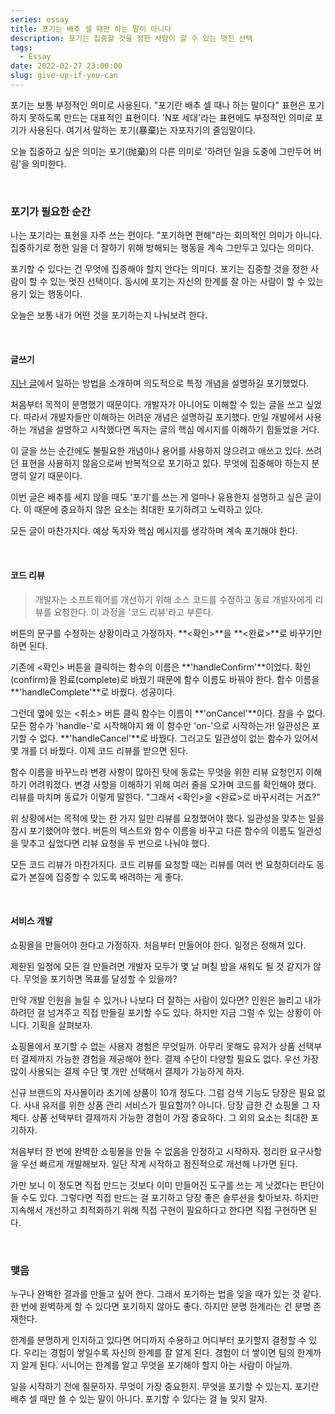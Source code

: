 ```yaml
---
series: essay
title: 포기는 배추 셀 때만 하는 말이 아니다
description: 포기는 집중할 것을 정한 사람이 할 수 있는 멋진 선택
tags:
  - Essay
date: 2022-02-27 23:00:00
slug: give-up-if-you-can
---
```


포기는 보통 부정적인 의미로 사용된다. "포기란 배추 셀 때나 하는 말이다" 표현은 포기하지 못하도록 만드는 대표적인 표현이다. 'N포 세대'라는 표현에도 부정적인 의미로 포기가 사용된다. 여기서 말하는 포기(暴棄)는 자포자기의 줄임말이다.

오늘 집중하고 싶은 의미는 포기(抛棄)의 다른 의미로 '하려던 일을 도중에 그만두어 버림'을 의미한다.

<br/>

### 포기가 필요한 순간

나는 포기라는 표현을 자주 쓰는 편이다. "포기하면 편해"라는 회의적인 의미가 아니다. 집중하기로 정한 일을 더 잘하기 위해 방해되는 행동을 계속 그만두고 있다는 의미다.

포기할 수 있다는 건 무엇에 집중해야 할지 안다는 의미다. 포기는 집중할 것을 정한 사람이 할 수 있는 멋진 선택이다. 동시에 포기는 자신의 한계를 잘 아는 사람이 할 수 있는 용기 있는 행동이다.

오늘은 보통 내가 어떤 것을 포기하는지 나눠보려 한다.

<br/>

#### 글쓰기

[지난 글](/three-queues-management)에서 일하는 방법을 소개하며 의도적으로 특정 개념을 설명하길 포기했었다.

처음부터 목적이 분명했기 때문이다. 개발자가 아니어도 이해할 수 있는 글을 쓰고 싶었다. 따라서 개발자들만 이해하는 어려운 개념은 설명하길 포기했다. 만일 개발에서 사용하는 개념을 설명하고 시작했다면 독자는 글의 핵심 메시지를 이해하기 힘들었을 거다.

이 글을 쓰는 순간에도 불필요한 개념이나 용어를 사용하지 않으려고 애쓰고 있다. 쓰려던 표현을 사용하지 않음으로써 반복적으로 포기하고 있다. 무엇에 집중해야 하는지 분명히 알기 때문이다.

이번 글은 배추를 세지 않을 때도 '포기'를 쓰는 게 얼마나 유용한지 설명하고 싶은 글이다. 이 때문에 중요하지 않은 요소는 최대한 포기하려고 노력하고 있다.

모든 글이 마찬가지다. 예상 독자와 핵심 메시지를 생각하며 계속 포기해야 한다.

<br/>

#### 코드 리뷰

> 개발자는 소프트웨어를 개선하기 위해 소스 코드를 수정하고 동료 개발자에게 리뷰를 요청한다. 이 과정을 '코드 리뷰'라고 부른다.

버튼의 문구를 수정하는 상황이라고 가정하자. **<확인>**을 **<완료>**로 바꾸기만 하면 된다.

기존에 <확인> 버튼을 클릭하는 함수의 이름은 **'handleConfirm'**이었다. 확인(confirm)을 완료(complete)로 바꿨기 때문에 함수 이름도 바꿔야 한다. 함수 이름을 **'handleComplete'**로 바꿨다. 성공이다.

그런데 옆에 있는 <취소> 버튼 클릭 함수는 이름이 **'onCancel'**이다. 참을 수 없다. 모든 함수가 'handle-'로 시작해야지 왜 이 함수만 'on-'으로 시작하는가! 일관성은 포기할 수 없다. **'handleCancel'**로 바꿨다. 그러고도 일관성이 없는 함수가 있어서 몇 개를 더 바꿨다. 이제 코드 리뷰를 받으면 된다.

함수 이름을 바꾸느라 변경 사항이 많아진 탓에 동료는 무엇을 위한 리뷰 요청인지 이해하기 어려워졌다. 변경 사항을 이해하기 위해 여러 줄을 오가며 코드를 확인해야 했다. 리뷰를 마치며 동료가 이렇게 말한다. "그래서 <확인>을 <완료>로 바꾸시려는 거죠?"

위 상황에서는 목적에 맞는 한 가지 일만 리뷰를 요청했어야 했다. 일관성을 맞추는 일을 잠시 포기했어야 했다. 버튼의 텍스트와 함수 이름을 바꾸고 다른 함수의 이름도 일관성을 맞추고 싶었다면 리뷰 요청을 두 번으로 나눠야 했다.

모든 코드 리뷰가 마찬가지다. 코드 리뷰를 요청할 때는 리뷰를 여러 번 요청하더라도 동료가 본질에 집중할 수 있도록 배려하는 게 좋다.

<br/>

#### 서비스 개발

쇼핑몰을 만들어야 한다고 가정하자. 처음부터 만들어야 한다. 일정은 정해져 있다.

제한된 일정에 모든 걸 만들려면 개발자 모두가 몇 날 며칠 밤을 새워도 될 것 같지가 않다. 무엇을 포기하면 목표를 달성할 수 있을까?

만약 개발 인원을 늘릴 수 있거나 나보다 더 잘하는 사람이 있다면? 인원은 늘리고 내가 하려던 걸 넘겨주고 직접 만들길 포기할 수도 있다. 하지만 지금 그럴 수 있는 상황이 아니다. 기획을 살펴보자.

쇼핑몰에서 포기할 수 없는 사용자 경험은 무엇일까. 아무리 못해도 유저가 상품 선택부터 결제까지 가능한 경험을 제공해야 한다. 결제 수단이 다양할 필요도 없다. 우선 가장 많이 사용되는 결제 수단 몇 개만 선택해서 결제가 가능하게 하자.

신규 브랜드의 자사몰이라 초기에 상품이 10개 정도다. 그럼 검색 기능도 당장은 필요 없다. 사내 유저를 위한 상품 관리 서비스가 필요할까? 아니다. 당장 급한 건 쇼핑몰 그 자체다. 상품 선택부터 결제까지 가능한 경험이 가장 중요하다. 그 외의 요소는 최대한 포기하자.

처음부터 한 번에 완벽한 쇼핑몰을 만들 수 없음을 인정하고 시작하자. 정리한 요구사항을 우선 빠르게 개발해보자. 일단 작게 시작하고 점진적으로 개선해 나가면 된다.

가만 보니 이 정도면 직접 만드는 것보다 이미 만들어진 도구를 쓰는 게 낫겠다는 판단이 들 수도 있다. 그렇다면 직접 만드는 걸 포기하고 당장 좋은 솔루션을 찾아보자. 하지만 지속해서 개선하고 최적화하기 위해 직접 구현이 필요하다고 한다면 직접 구현하면 된다.

<br/>

### 맺음

누구나 완벽한 결과를 만들고 싶어 한다. 그래서 포기하는 법을 잊을 때가 있는 것 같다. 한 번에 완벽하게 할 수 있다면 포기하지 않아도 좋다. 하지만 분명 한계라는 건 분명 존재한다.

한계를 분명하게 인지하고 있다면 어디까지 수용하고 어디부터 포기할지 결정할 수 있다. 우리는 경험이 쌓일수록 자신의 한계를 잘 알게 된다. 경험이 더 쌓이면 팀의 한계까지 알게 된다. 시니어는 한계를 알고 무엇을 포기해야 할지 아는 사람이 아닐까.

일을 시작하기 전에 질문하자. 무엇이 가장 중요한지. 무엇을 포기할 수 있는지. 포기란 배추 셀 때만 쓸 수 있는 말이 아니다. 포기할 수 있다는 걸 늘 잊지 말자.
